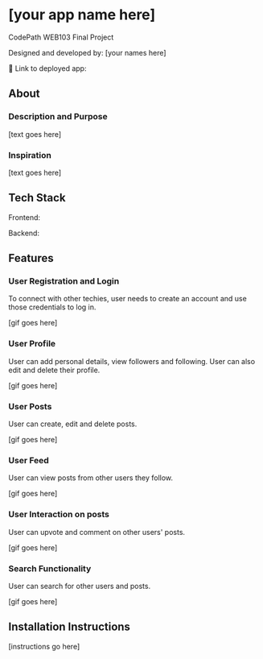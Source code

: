 # [your app name here]

CodePath WEB103 Final Project

Designed and developed by: [your names here]

🔗 Link to deployed app:

## About

### Description and Purpose

[text goes here]

### Inspiration

[text goes here]

## Tech Stack

Frontend:

Backend:

## Features

### User Registration and Login

To connect with other techies, user needs to create an account and use those credentials to log in.

[gif goes here]

### User Profile

User can add personal details, view followers and following. User can also edit and delete their profile.

[gif goes here]

### User Posts

User can create, edit and delete posts.

[gif goes here]

### User Feed

User can view posts from other users they follow.

[gif goes here]

### User Interaction on posts

User can upvote and comment on other users' posts.

[gif goes here]

### Search Functionality

User can search for other users and posts.

[gif goes here]

## Installation Instructions

[instructions go here]
